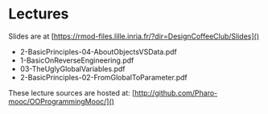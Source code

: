 # Lectures

Slides are at [https://rmod-files.lille.inria.fr/?dir=DesignCoffeeClub/Slides]()

- 2-BasicPrinciples-04-AboutObjectsVSData.pdf
- 1-BasicOnReverseEngineering.pdf
- 03-TheUglyGlobalVariables.pdf
- 2-BasicPrinciples-02-FromGlobalToParameter.pdf

These lecture sources are hosted at: 
	[http://github.com/Pharo-mooc/OOProgrammingMooc/]()
	
